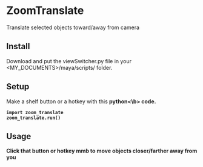 # ZoomTranslate
Translate selected objects toward/away from camera

## Install
Download and put the viewSwitcher.py file in your <MY_DOCUMENTS>/maya/scripts/ folder.

## Setup
Make a shelf button or a hotkey with this <b>python<\b> code.
```
import zoom_translate
zoom_translate.run()
```

## Usage
Click that button or hotkey
mmb to move objects closer/farther away from you


